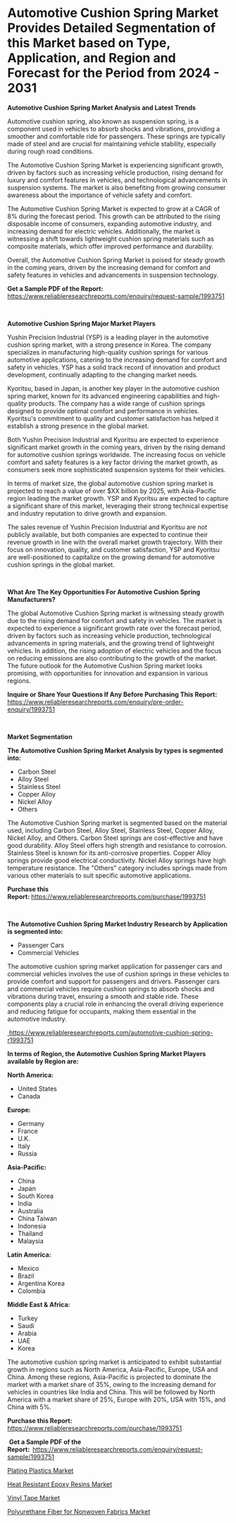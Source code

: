 <p><h1>Automotive Cushion Spring Market Provides Detailed Segmentation of this Market based on Type, Application, and Region and Forecast for the Period from 2024 - 2031</h1></p><p><strong>Automotive Cushion Spring Market Analysis and Latest Trends</strong></p>
<p><p>Automotive cushion spring, also known as suspension spring, is a component used in vehicles to absorb shocks and vibrations, providing a smoother and comfortable ride for passengers. These springs are typically made of steel and are crucial for maintaining vehicle stability, especially during rough road conditions.</p><p>The Automotive Cushion Spring Market is experiencing significant growth, driven by factors such as increasing vehicle production, rising demand for luxury and comfort features in vehicles, and technological advancements in suspension systems. The market is also benefiting from growing consumer awareness about the importance of vehicle safety and comfort.</p><p>The Automotive Cushion Spring Market is expected to grow at a CAGR of 8% during the forecast period. This growth can be attributed to the rising disposable income of consumers, expanding automotive industry, and increasing demand for electric vehicles. Additionally, the market is witnessing a shift towards lightweight cushion spring materials such as composite materials, which offer improved performance and durability.</p><p>Overall, the Automotive Cushion Spring Market is poised for steady growth in the coming years, driven by the increasing demand for comfort and safety features in vehicles and advancements in suspension technology.</p></p>
<p><strong>Get a Sample PDF of the Report:&nbsp;</strong> <a href="https://www.reliableresearchreports.com/enquiry/request-sample/1993751">https://www.reliableresearchreports.com/enquiry/request-sample/1993751</a></p>
<p>&nbsp;</p>
<p><strong>Automotive Cushion Spring Major Market Players</strong></p>
<p><p>Yushin Precision Industrial (YSP) is a leading player in the automotive cushion spring market, with a strong presence in Korea. The company specializes in manufacturing high-quality cushion springs for various automotive applications, catering to the increasing demand for comfort and safety in vehicles. YSP has a solid track record of innovation and product development, continually adapting to the changing market needs.</p><p>Kyoritsu, based in Japan, is another key player in the automotive cushion spring market, known for its advanced engineering capabilities and high-quality products. The company has a wide range of cushion springs designed to provide optimal comfort and performance in vehicles. Kyoritsu's commitment to quality and customer satisfaction has helped it establish a strong presence in the global market.</p><p>Both Yushin Precision Industrial and Kyoritsu are expected to experience significant market growth in the coming years, driven by the rising demand for automotive cushion springs worldwide. The increasing focus on vehicle comfort and safety features is a key factor driving the market growth, as consumers seek more sophisticated suspension systems for their vehicles.</p><p>In terms of market size, the global automotive cushion spring market is projected to reach a value of over $XX billion by 2025, with Asia-Pacific region leading the market growth. YSP and Kyoritsu are expected to capture a significant share of this market, leveraging their strong technical expertise and industry reputation to drive growth and expansion.</p><p>The sales revenue of Yushin Precision Industrial and Kyoritsu are not publicly available, but both companies are expected to continue their revenue growth in line with the overall market growth trajectory. With their focus on innovation, quality, and customer satisfaction, YSP and Kyoritsu are well-positioned to capitalize on the growing demand for automotive cushion springs in the global market.</p></p>
<p>&nbsp;</p>
<p><strong>What Are The Key Opportunities For Automotive Cushion Spring Manufacturers?</strong></p>
<p><p>The global Automotive Cushion Spring market is witnessing steady growth due to the rising demand for comfort and safety in vehicles. The market is expected to experience a significant growth rate over the forecast period, driven by factors such as increasing vehicle production, technological advancements in spring materials, and the growing trend of lightweight vehicles. In addition, the rising adoption of electric vehicles and the focus on reducing emissions are also contributing to the growth of the market. The future outlook for the Automotive Cushion Spring market looks promising, with opportunities for innovation and expansion in various regions.</p></p>
<p><strong>Inquire or Share Your Questions If Any Before Purchasing This Report:</strong> <a href="https://www.reliableresearchreports.com/enquiry/pre-order-enquiry/1993751">https://www.reliableresearchreports.com/enquiry/pre-order-enquiry/1993751</a></p>
<p>&nbsp;</p>
<p><strong>Market Segmentation</strong></p>
<p><strong>The Automotive Cushion Spring Market Analysis by types is segmented into:</strong></p>
<p><ul><li>Carbon Steel</li><li>Alloy Steel</li><li>Stainless Steel</li><li>Copper Alloy</li><li>Nickel Alloy</li><li>Others</li></ul></p>
<p><p>The Automotive Cushion Spring market is segmented based on the material used, including Carbon Steel, Alloy Steel, Stainless Steel, Copper Alloy, Nickel Alloy, and Others. Carbon Steel springs are cost-effective and have good durability. Alloy Steel offers high strength and resistance to corrosion. Stainless Steel is known for its anti-corrosive properties. Copper Alloy springs provide good electrical conductivity. Nickel Alloy springs have high temperature resistance. The "Others" category includes springs made from various other materials to suit specific automotive applications.</p></p>
<p><strong>Purchase this Report:&nbsp;</strong><a href="https://www.reliableresearchreports.com/purchase/1993751">https://www.reliableresearchreports.com/purchase/1993751</a></p>
<p>&nbsp;</p>
<p><strong>The Automotive Cushion Spring Market Industry Research by Application is segmented into:</strong></p>
<p><ul><li>Passenger Cars</li><li>Commercial Vehicles</li></ul></p>
<p><p>The automotive cushion spring market application for passenger cars and commercial vehicles involves the use of cushion springs in these vehicles to provide comfort and support for passengers and drivers. Passenger cars and commercial vehicles require cushion springs to absorb shocks and vibrations during travel, ensuring a smooth and stable ride. These components play a crucial role in enhancing the overall driving experience and reducing fatigue for occupants, making them essential in the automotive industry.</p></p>
<p><a href="https://www.reliableresearchreports.com/automotive-cushion-spring-r1993751">&nbsp;https://www.reliableresearchreports.com/automotive-cushion-spring-r1993751</a></p>
<p><strong>In terms of Region, the Automotive Cushion Spring Market Players available by Region are:</strong></p>
<p>
    <p> <strong> North America: </strong>
        <ul>
            <li>United States</li>
            <li>Canada</li>
        </ul>
        </p> 
    <p> <strong> Europe: </strong>
        <ul>
            <li>Germany</li>
            <li>France</li>
            <li>U.K.</li>
            <li>Italy</li>
            <li>Russia</li>
        </ul>
        </p> 
    <p> <strong> Asia-Pacific: </strong>
        <ul>
            <li>China</li>
            <li>Japan</li>
            <li>South Korea</li>
            <li>India</li>
            <li>Australia</li>
            <li>China Taiwan</li>
            <li>Indonesia</li>
            <li>Thailand</li>
            <li>Malaysia</li>
        </ul>
        </p> 
    <p> <strong> Latin America: </strong>
        <ul>
            <li>Mexico</li>
            <li>Brazil</li>
            <li>Argentina Korea</li>
            <li>Colombia</li>
        </ul>
        </p> 
    <p> <strong> Middle East & Africa: </strong>
        <ul>
            <li>Turkey</li>
            <li>Saudi</li>
            <li>Arabia</li>
            <li>UAE</li>
            <li>Korea</li>
        </ul>
    </p>
    </p>
<p><p>The automotive cushion spring market is anticipated to exhibit substantial growth in regions such as North America, Asia-Pacific, Europe, USA and China. Among these regions, Asia-Pacific is projected to dominate the market with a market share of 35%, owing to the increasing demand for vehicles in countries like India and China. This will be followed by North America with a market share of 25%, Europe with 20%, USA with 15%, and China with 5%.</p></p>
<p><strong>Purchase this Report: </strong><a href="https://www.reliableresearchreports.com/purchase/1993751">https://www.reliableresearchreports.com/purchase/1993751</a></p>
<p>&nbsp;<strong>Get a Sample PDF of the Report:&nbsp;&nbsp;</strong><a href="https://www.reliableresearchreports.com/enquiry/request-sample/1993751">https://www.reliableresearchreports.com/enquiry/request-sample/1993751</a></p>
<p><strong></strong></p>
<p><p><a href="https://github.com/rionkhanvai01/Market-Research-Report-List-1/blob/main/plating-plastics-market.md">Plating Plastics Market</a></p><p><a href="https://github.com/nandosuryapratama/Market-Research-Report-List-1/blob/main/heat-resistant-epoxy-resins-market.md">Heat Resistant Epoxy Resins Market</a></p><p><a href="https://www.linkedin.com/pulse/global-vinyl-tape-market-product-type-application-region-companies-opl6c">Vinyl Tape Market</a></p><p><a href="https://medium.com/@trameciabutler45/polyurethane-fiber-for-nonwoven-fabrics-market-investigation-industry-evolution-and-forecast-till-9807bc93ad02">Polyurethane Fiber for Nonwoven Fabrics Market</a></p></p>